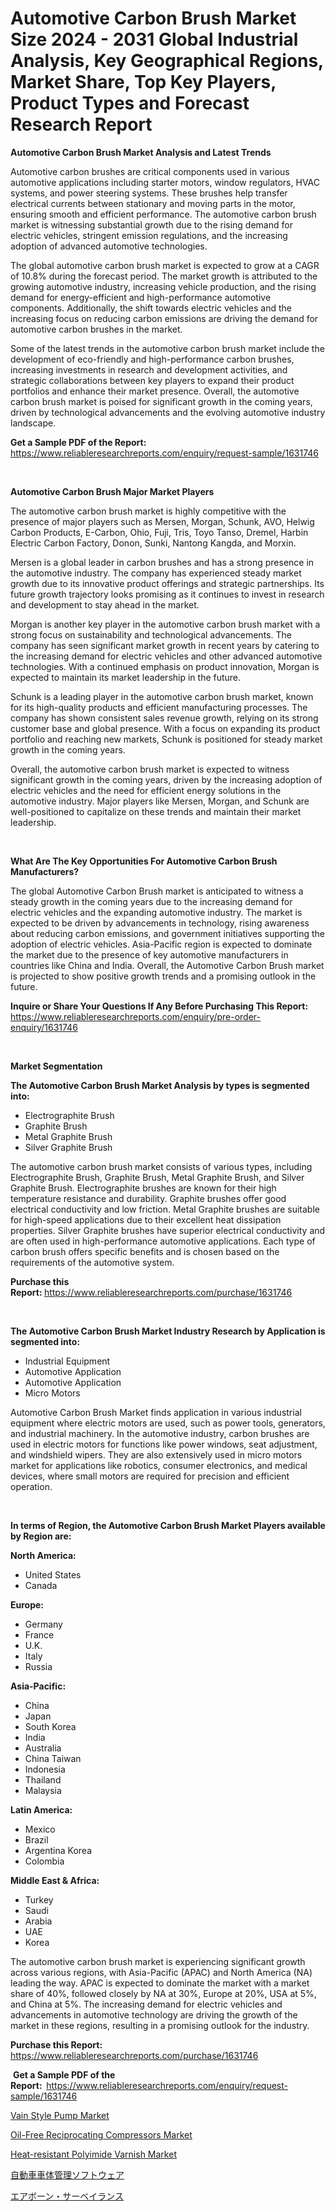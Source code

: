 <p><h1>Automotive Carbon Brush Market Size 2024 - 2031 Global Industrial Analysis, Key Geographical Regions, Market Share, Top Key Players, Product Types and Forecast Research Report</h1></p><p><strong>Automotive Carbon Brush Market Analysis and Latest Trends</strong></p>
<p><p>Automotive carbon brushes are critical components used in various automotive applications including starter motors, window regulators, HVAC systems, and power steering systems. These brushes help transfer electrical currents between stationary and moving parts in the motor, ensuring smooth and efficient performance. The automotive carbon brush market is witnessing substantial growth due to the rising demand for electric vehicles, stringent emission regulations, and the increasing adoption of advanced automotive technologies.</p><p>The global automotive carbon brush market is expected to grow at a CAGR of 10.8% during the forecast period. The market growth is attributed to the growing automotive industry, increasing vehicle production, and the rising demand for energy-efficient and high-performance automotive components. Additionally, the shift towards electric vehicles and the increasing focus on reducing carbon emissions are driving the demand for automotive carbon brushes in the market.</p><p>Some of the latest trends in the automotive carbon brush market include the development of eco-friendly and high-performance carbon brushes, increasing investments in research and development activities, and strategic collaborations between key players to expand their product portfolios and enhance their market presence. Overall, the automotive carbon brush market is poised for significant growth in the coming years, driven by technological advancements and the evolving automotive industry landscape.</p></p>
<p><strong>Get a Sample PDF of the Report:&nbsp;</strong> <a href="https://www.reliableresearchreports.com/enquiry/request-sample/1631746">https://www.reliableresearchreports.com/enquiry/request-sample/1631746</a></p>
<p>&nbsp;</p>
<p><strong>Automotive Carbon Brush Major Market Players</strong></p>
<p><p>The automotive carbon brush market is highly competitive with the presence of major players such as Mersen, Morgan, Schunk, AVO, Helwig Carbon Products, E-Carbon, Ohio, Fuji, Tris, Toyo Tanso, Dremel, Harbin Electric Carbon Factory, Donon, Sunki, Nantong Kangda, and Morxin. </p><p>Mersen is a global leader in carbon brushes and has a strong presence in the automotive industry. The company has experienced steady market growth due to its innovative product offerings and strategic partnerships. Its future growth trajectory looks promising as it continues to invest in research and development to stay ahead in the market.</p><p>Morgan is another key player in the automotive carbon brush market with a strong focus on sustainability and technological advancements. The company has seen significant market growth in recent years by catering to the increasing demand for electric vehicles and other advanced automotive technologies. With a continued emphasis on product innovation, Morgan is expected to maintain its market leadership in the future.</p><p>Schunk is a leading player in the automotive carbon brush market, known for its high-quality products and efficient manufacturing processes. The company has shown consistent sales revenue growth, relying on its strong customer base and global presence. With a focus on expanding its product portfolio and reaching new markets, Schunk is positioned for steady market growth in the coming years.</p><p>Overall, the automotive carbon brush market is expected to witness significant growth in the coming years, driven by the increasing adoption of electric vehicles and the need for efficient energy solutions in the automotive industry. Major players like Mersen, Morgan, and Schunk are well-positioned to capitalize on these trends and maintain their market leadership.</p></p>
<p>&nbsp;</p>
<p><strong>What Are The Key Opportunities For Automotive Carbon Brush Manufacturers?</strong></p>
<p><p>The global Automotive Carbon Brush market is anticipated to witness a steady growth in the coming years due to the increasing demand for electric vehicles and the expanding automotive industry. The market is expected to be driven by advancements in technology, rising awareness about reducing carbon emissions, and government initiatives supporting the adoption of electric vehicles. Asia-Pacific region is expected to dominate the market due to the presence of key automotive manufacturers in countries like China and India. Overall, the Automotive Carbon Brush market is projected to show positive growth trends and a promising outlook in the future.</p></p>
<p><strong>Inquire or Share Your Questions If Any Before Purchasing This Report:</strong> <a href="https://www.reliableresearchreports.com/enquiry/pre-order-enquiry/1631746">https://www.reliableresearchreports.com/enquiry/pre-order-enquiry/1631746</a></p>
<p>&nbsp;</p>
<p><strong>Market Segmentation</strong></p>
<p><strong>The Automotive Carbon Brush Market Analysis by types is segmented into:</strong></p>
<p><ul><li>Electrographite Brush</li><li>Graphite Brush</li><li>Metal Graphite Brush</li><li>Silver Graphite Brush</li></ul></p>
<p><p>The automotive carbon brush market consists of various types, including Electrographite Brush, Graphite Brush, Metal Graphite Brush, and Silver Graphite Brush. Electrographite brushes are known for their high temperature resistance and durability. Graphite brushes offer good electrical conductivity and low friction. Metal Graphite brushes are suitable for high-speed applications due to their excellent heat dissipation properties. Silver Graphite brushes have superior electrical conductivity and are often used in high-performance automotive applications. Each type of carbon brush offers specific benefits and is chosen based on the requirements of the automotive system.</p></p>
<p><strong>Purchase this Report:&nbsp;</strong><a href="https://www.reliableresearchreports.com/purchase/1631746">https://www.reliableresearchreports.com/purchase/1631746</a></p>
<p>&nbsp;</p>
<p><strong>The Automotive Carbon Brush Market Industry Research by Application is segmented into:</strong></p>
<p><ul><li>Industrial Equipment</li><li>Automotive Application</li><li>Automotive Application</li><li>Micro Motors</li></ul></p>
<p><p>Automotive Carbon Brush Market finds application in various industrial equipment where electric motors are used, such as power tools, generators, and industrial machinery. In the automotive industry, carbon brushes are used in electric motors for functions like power windows, seat adjustment, and windshield wipers. They are also extensively used in micro motors market for applications like robotics, consumer electronics, and medical devices, where small motors are required for precision and efficient operation.</p></p>
<p>&nbsp;</p>
<p><strong>In terms of Region, the Automotive Carbon Brush Market Players available by Region are:</strong></p>
<p>
    <p> <strong> North America: </strong>
        <ul>
            <li>United States</li>
            <li>Canada</li>
        </ul>
        </p> 
    <p> <strong> Europe: </strong>
        <ul>
            <li>Germany</li>
            <li>France</li>
            <li>U.K.</li>
            <li>Italy</li>
            <li>Russia</li>
        </ul>
        </p> 
    <p> <strong> Asia-Pacific: </strong>
        <ul>
            <li>China</li>
            <li>Japan</li>
            <li>South Korea</li>
            <li>India</li>
            <li>Australia</li>
            <li>China Taiwan</li>
            <li>Indonesia</li>
            <li>Thailand</li>
            <li>Malaysia</li>
        </ul>
        </p> 
    <p> <strong> Latin America: </strong>
        <ul>
            <li>Mexico</li>
            <li>Brazil</li>
            <li>Argentina Korea</li>
            <li>Colombia</li>
        </ul>
        </p> 
    <p> <strong> Middle East & Africa: </strong>
        <ul>
            <li>Turkey</li>
            <li>Saudi</li>
            <li>Arabia</li>
            <li>UAE</li>
            <li>Korea</li>
        </ul>
    </p>
    </p>
<p><p>The automotive carbon brush market is experiencing significant growth across various regions, with Asia-Pacific (APAC) and North America (NA) leading the way. APAC is expected to dominate the market with a market share of 40%, followed closely by NA at 30%, Europe at 20%, USA at 5%, and China at 5%. The increasing demand for electric vehicles and advancements in automotive technology are driving the growth of the market in these regions, resulting in a promising outlook for the industry.</p></p>
<p><strong>Purchase this Report: </strong><a href="https://www.reliableresearchreports.com/purchase/1631746">https://www.reliableresearchreports.com/purchase/1631746</a></p>
<p>&nbsp;<strong>Get a Sample PDF of the Report:&nbsp;&nbsp;</strong><a href="https://www.reliableresearchreports.com/enquiry/request-sample/1631746">https://www.reliableresearchreports.com/enquiry/request-sample/1631746</a></p>
<p><strong></strong></p>
<p><p><a href="https://changeable-paste-463.notion.site/Vain-Style-Pump-Market-Offers-Provide-Insightful-Data-for-the-Time-Period-from-2024-to-2031-and-also-007969eaaa1f46c5810183d53331547e">Vain Style Pump Market</a></p><p><a href="https://florentine-yuzu-f42.notion.site/Oil-Free-Reciprocating-Compressors-Market-Provides-Detailed-Segmentation-of-this-Market-based-on-Typ-ecb5db6d6cc34088bf1b13a66be82dc3">Oil-Free Reciprocating Compressors Market</a></p><p><a href="https://github.com/danielneavesallisons03mba/Market-Research-Report-List-1/blob/main/heat-resistant-polyimide-varnish-market.md">Heat-resistant Polyimide Varnish Market</a></p><p><a href="https://medium.com/@adrianapaucek2023/%E8%87%AA%E5%8B%95%E8%BB%8A%E3%83%9C%E3%83%87%E3%82%A3%E7%AE%A1%E7%90%86%E3%82%BD%E3%83%95%E3%83%88%E3%82%A6%E3%82%A7%E3%82%A2%E5%B8%82%E5%A0%B4%E3%81%AE%E8%A6%8F%E6%A8%A1%E3%81%AF-%E4%B8%96%E7%95%8C%E3%81%AE%E6%A5%AD%E7%95%8C%E3%81%A7%E6%9C%80%E9%81%A9%E3%81%AA%E3%83%9E%E3%83%BC%E3%82%B1%E3%83%86%E3%82%A3%E3%83%B3%E3%82%B0%E3%83%81%E3%83%A3%E3%83%8D%E3%83%AB%E3%82%92%E6%98%8E%E3%82%89%E3%81%8B%E3%81%AB%E3%81%97%E3%81%A6%E3%81%84%E3%81%BE%E3%81%99-4fd3474deabb">自動車車体管理ソフトウェア</a></p><p><a href="https://medium.com/@kelosurfing/%E7%A9%BA%E4%B8%AD%E7%9B%A3%E8%A6%96%E5%B8%82%E5%A0%B4%E8%AA%BF%E6%9F%BB%E3%83%AC%E3%83%9D%E3%83%BC%E3%83%88-%E3%81%9D%E3%81%AE%E6%AD%B4%E5%8F%B2%E3%81%A82024%E5%B9%B4%E3%81%8B%E3%82%892031%E5%B9%B4%E3%81%AE%E4%BA%88%E6%B8%AC-98845fb1649c">エアボーン・サーベイランス</a></p></p>